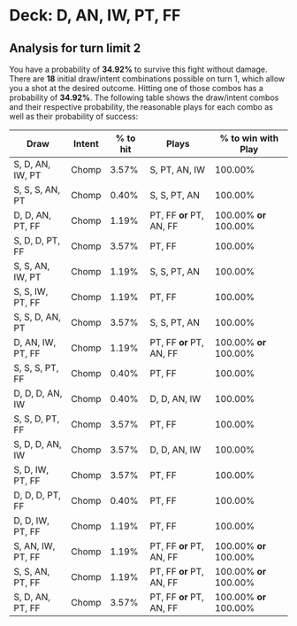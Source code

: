 # Deck: D, AN, IW, PT, FF
## Analysis for turn limit 2
You have a probability of **34.92%** to survive this fight without damage. There are **18** initial draw/intent combinations possible on turn 1, which allow you a shot at the desired outcome. Hitting one of those combos has a probability of **34.92%**.
The following table shows the draw/intent combos and their respective probability, the reasonable plays for each combo as well as their probability of success:

|Draw|Intent|% to hit|Plays|% to win with Play|
|----|------|--------|-----|------------------|
|S, D, AN, IW, PT|Chomp|3.57%|S, PT, AN, IW|100.00%|
|S, S, S, AN, PT|Chomp|0.40%|S, S, PT, AN|100.00%|
|D, D, AN, PT, FF|Chomp|1.19%|PT, FF **or** PT, AN, FF|100.00% **or** 100.00%|
|S, D, D, PT, FF|Chomp|3.57%|PT, FF|100.00%|
|S, S, AN, IW, PT|Chomp|1.19%|S, S, PT, AN|100.00%|
|S, S, IW, PT, FF|Chomp|1.19%|PT, FF|100.00%|
|S, S, D, AN, PT|Chomp|3.57%|S, S, PT, AN|100.00%|
|D, AN, IW, PT, FF|Chomp|1.19%|PT, FF **or** PT, AN, FF|100.00% **or** 100.00%|
|S, S, S, PT, FF|Chomp|0.40%|PT, FF|100.00%|
|D, D, D, AN, IW|Chomp|0.40%|D, D, AN, IW|100.00%|
|S, S, D, PT, FF|Chomp|3.57%|PT, FF|100.00%|
|S, D, D, AN, IW|Chomp|3.57%|D, D, AN, IW|100.00%|
|S, D, IW, PT, FF|Chomp|3.57%|PT, FF|100.00%|
|D, D, D, PT, FF|Chomp|0.40%|PT, FF|100.00%|
|D, D, IW, PT, FF|Chomp|1.19%|PT, FF|100.00%|
|S, AN, IW, PT, FF|Chomp|1.19%|PT, FF **or** PT, AN, FF|100.00% **or** 100.00%|
|S, S, AN, PT, FF|Chomp|1.19%|PT, FF **or** PT, AN, FF|100.00% **or** 100.00%|
|S, D, AN, PT, FF|Chomp|3.57%|PT, FF **or** PT, AN, FF|100.00% **or** 100.00%|
